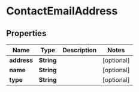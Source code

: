 

# ContactEmailAddress


## Properties

| Name | Type | Description | Notes |
|------------ | ------------- | ------------- | -------------|
|**address** | **String** |  |  [optional] |
|**name** | **String** |  |  [optional] |
|**type** | **String** |  |  [optional] |



